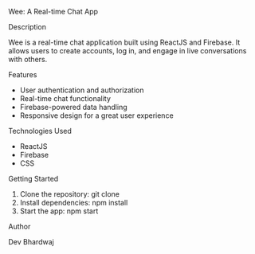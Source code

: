 

Wee: A Real-time Chat App

Description

Wee is a real-time chat application built using ReactJS and Firebase. It allows users to create accounts, log in, and engage in live conversations with others.

Features

- User authentication and authorization
- Real-time chat functionality
- Firebase-powered data handling
- Responsive design for a great user experience

Technologies Used

- ReactJS
- Firebase
- CSS

Getting Started

1. Clone the repository: git clone 
2. Install dependencies: npm install
3. Start the app: npm start



Author

Dev Bhardwaj

